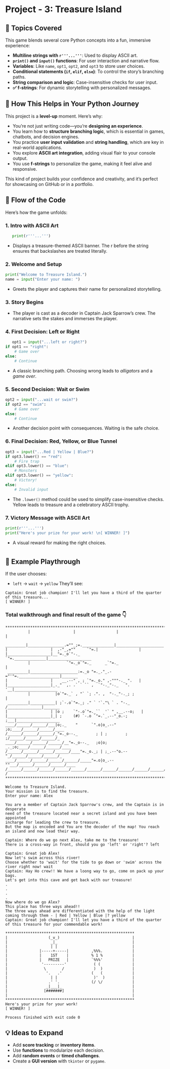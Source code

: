 # Project - 3: Treasure Island

## 🧠 Topics Covered

This game blends several core Python concepts into a fun, immersive experience:

- **Multiline strings with `r'''...'''`**: Used to display ASCII art.
- **`print()` and `input()` functions**: For user interaction and narrative flow.
- **Variables**: Like `name`, `opt1`, `opt2`, and `opt3` to store user choices.
- **Conditional statements (`if`, `elif`, `else`)**: To control the story’s branching paths.
- **String comparison and logic**: Case-insensitive checks for user input.
- **✅ f-strings**: For dynamic storytelling with personalized messages.



## 🚀 How This Helps in Your Python Journey

This project is a **level-up** moment. Here’s why:

- You’re not just writing code—you’re **designing an experience**.
- You learn how to **structure branching logic**, which is essential in games, chatbots, and decision engines.
- You practice **user input validation** and **string handling**, which are key in real-world applications.
- You explore **ASCII art integration**, adding visual flair to your console output.
- You use **f-strings** to personalize the game, making it feel alive and responsive.

This kind of project builds your confidence and creativity, and it’s perfect for showcasing on GitHub or in a portfolio.



## 🔄 Flow of the Code

Here’s how the game unfolds:

### 1. Intro with ASCII Art  

```python
   print(r'''...''')
```
- Displays a treasure-themed ASCII banner. The r before the string ensures that backslashes are treated literally.

### 2. Welcome and Setup

```python
print("Welcome to Treasure Island.")
name = input("Enter your name: ")
```
- Greets the player and captures their name for personalized storytelling.

### 3. Story Begins
- The player is cast as a decoder in Captain Jack Sparrow’s crew. The narrative sets the stakes and immerses the player.

### 4. First Decision: Left or Right
```python
   opt1 = input("...left or right?")
if opt1 == "right":
    # Game over
else:
    # Continue
```
- A classic branching path. Choosing wrong leads to _alligators_ and a _game over_.

### 5. Second Decision: Wait or Swim

```python
opt2 = input("...wait or swim?")
if opt2 == "swim":
    # Game over
else:
    # Continue
```
- Another decision point with consequences. Waiting is the safe choice.

### 6. Final Decision: Red, Yellow, or Blue Tunnel

```python
opt3 = input("...Red | Yellow | Blue?")
if opt3.lower() == "red":
    # Fire trap
elif opt3.lower() == "blue":
    # Monsters
elif opt3.lower() == "yellow":
    # Victory!
else:
    # Invalid input
```
- The `.lower()` method could be used to simplify case-insensitive checks. Yellow leads to treasure and a celebratory ASCII trophy.

### 7. Victory Message with ASCII Art
```python
print(r'''...''')
print("Here's your prize for your work! \n[ WINNER! ]")
```
- A visual reward for making the right choices.
# 
## 🧩 Example Playthrough
If the user chooses:
- `left` → `wait` → `yellow`
They’ll see:
```text
Captain: Great job champion! I'll let you have a third of the quarter of this treasure...
[ WINNER! ]
```


### Total walkthrough and final result of the game 👇
```text
*******************************************************************************
          |                   |                  |                     |
 _________|________________.=""_;=.______________|_____________________|_______
|                   |  ,-"_,=""     `"=.|                  |
|___________________|__"=._o`"-._        `"=.______________|___________________
          |                `"=._o`"=._      _`"=._                     |
 _________|_____________________:=._o "=._."_.-="'"=.__________________|_______
|                   |    __.--" , ; `"=._o." ,-"""-._ ".   |
|___________________|_._"  ,. .` ` `` ,  `"-._"-._   ". '__|___________________
          |           |o`"=._` , "` `; .". ,  "-._"-._; ;              |
 _________|___________| ;`-.o`"=._; ." ` '`."\ ` . "-._ /_______________|_______
|                   | |o ;    `"-.o`"=._``  '` " ,__.--o;   |
|___________________|_| ;     (#) `-.o `"=.`_.--"_o.-; ;___|___________________
____/______/______/___|o;._    "      `".o|o_.--"    ;o;____/______/______/____
/______/______/______/_"=._o--._        ; | ;        ; ;/______/______/______/_
____/______/______/______/__"=._o--._   ;o|o;     _._;o;____/______/______/____
/______/______/______/______/____"=._o._; | ;_.--"o.--"_/______/______/______/_
____/______/______/______/______/_____"=.o|o_.--""___/______/______/______/____
/______/______/______/______/______/______/______/______/______/______/_____ /
*******************************************************************************

Welcome to Treasure Island.
Your mission is to find the treasure.
Enter your name: Alex

You are a member of Captain Jack Sparrow's crew, and the Captain is in desperate 
need of the treasure located near a secret island and you have been appointed 
incharge for leading the crew to treasure.
But the map is encoded and You are the decoder of the map! You reach an island and now lead their way.

Captain: Where do we go next Alex, take me to the treasure!
There is a cross-way in front, should you go 'left' or 'right'? left

Captain: Great job Alex!
Now let's swim across this river!
Choose whether to 'wait' for the tide to go down or 'swim' across the river right now! wait
Captain: Hay Ho crew!! We have a loong way to go, come on pack up your bags. 
Let's get into this cave and get back with our treasure!
.
.
.
.
Now where do we go Alex?
This place has three ways ahead!!
The three ways ahead are differentiated with the help of the light coming through them - | Red | Yellow | Blue |? yellow
Captain: Great job champion! I'll let you have a third of the quarter of this treasure for your commendable work!

*********************************************************
|                  (_v_)                                |
|                   _|_                                 |
|                   | |                                 |
|              |-----+-----|          ,%%%.             |
|              |    1ST    |          % 1 %             |
|              |   PRIZE   |          `%%%'             |
|               '---------'            ( (              |
|                \       /             )  )             |
|                 '.   .'             (   (             |
|                   | |                )'  )            |
|                  .' '.              (/ \/             |
|                 _|___|_                               |
|                [#######]                              |
|                                                       |
*********************************************************            
Here's your prize for your work! 
[ WINNER! ]

Process finished with exit code 0
```

## 💡 Ideas to Expand
- Add **score tracking** or **inventory items**.
- Use **functions** to modularize each decision.
- Add **random events** or **timed challenges**.
- Create a **GUI version** with `tkinter` or `pygame`.
